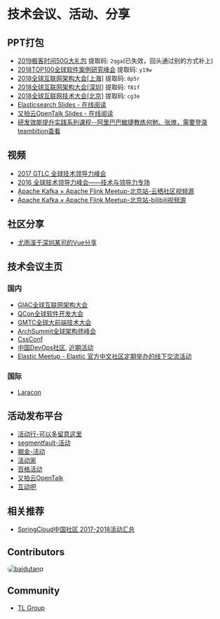 # 技术会议、活动、分享

## PPT打包
* [2019极客时间50G大礼包](https://pan.baidu.com/s/1wBEZVPh9NgUM49IoqH1CQw) 提取码: <code>2qga</code>(已失效，回头通过别的方式补上)
* [2018TOP100全球软件案例研究峰会]( https://pan.baidu.com/s/1OyT4ahErtslMhgiv3yYtig) 提取码: <code>y19w</code>
* [2018全球互联网架构大会[上海]](https://pan.baidu.com/s/1WVrWqS0MTvoD9sAW6iOlnQ) 提取码: <code>8p5r</code>
* [2018全球互联网架构大会[深圳]](https://pan.baidu.com/s/14Ozt75PYif_clustviXOkA) 提取码: <code>f8if</code>
* [2018全球互联网技术大会[北京]](https://pan.baidu.com/s/1MWbYOIFGLXSEQNL2fV_BQg) 提取码: <code>cg3e</code>
* [Elasticsearch Slides - 在线阅读](https://elasticsearch.cn/slides/)
* [又拍云OpenTalk Slides - 在线阅读](https://opentalk.upyun.com/)
* [研发效能提升实践系列课程--阿里巴巴敏捷教练何勉、张燎，需要登录teambition查看](https://www.teambition.com/project/5cec95108eb42a001972fc3b/tasks/scrum/5cec951137be42001ae38f7a)

## 视频
* [2017 GTLC 全球技术领导力峰会](https://daxue.qq.com/content/content/id/3384)
* [2016 全球技术领导力峰会——技术与领导力专场](https://daxue.qq.com/content/content/id/2732)
* [Apache Kafka × Apache Flink Meetup-北京站-云栖社区视频源](https://yq.aliyun.com/live/981)
* [Apache Kafka × Apache Flink Meetup-北京站-bilibili视频源](https://space.bilibili.com/33807709)

## 社区分享
* [尤雨溪于深圳某司的Vue分享](https://juejin.im/post/5cf7699751882574805994c5)

## 技术会议主页
### 国内
* [GIAC全球互联网架构大会](http://www.thegiac.com/index.php)
* [QCon全球软件开发大会](https://2019.qconbeijing.com/)
* [GMTC全球大前端技术大会](https://gmtc2019.geekbang.org/)
* [ArchSummit全球架构师峰会](https://sz2019.archsummit.com/)
* [CssConf](http://cssconf.org/)
* [中国DevOps社区](https://DevOpsChina.org),  [近期活动](https://www.hdb.com/u/bqaf3u.html)
* [Elastic Meetup - Elastic 官方中文社区定期举办的线下交流活动](https://meetup.elasticsearch.cn/event/index.html)
### 国际
* [Laracon](https://laracon.net/)

## 活动发布平台
* [活动行-可以多留意这里](http://www.huodongxing.com/)
* [segmentfault-活动](https://segmentfault.com/events)
* [掘金-活动](https://juejin.im/events/all)
* [活动家](https://www.huodongjia.com/)
* [百格活动](https://www.bagevent.com/)
* [又拍云OpenTalk](https://opentalk.upyun.com/)
* [互动吧](https://www.hdb.com/)

## 相关推荐
* [SpringCloud中国社区 2017-2018活动汇总](https://github.com/SpringCloud/spring-cloud-document)

## Contributors
<a href="https://github.com/baiyutang"><img src="https://avatars3.githubusercontent.com/u/10782183?s=30" alt="baidutang" style="border-radius:15px">
</a>

## Community
* [TL Group](https://t.me/joinchat/KR5uJBYVrA-78poMy94P7w)
